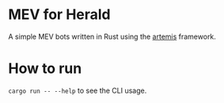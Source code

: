 # MEV for Herald 

A simple MEV bots written in Rust using the [artemis](https://github.com/paradigmxyz/artemis) framework.

# How to run 
`cargo run -- --help` to see the CLI usage.
